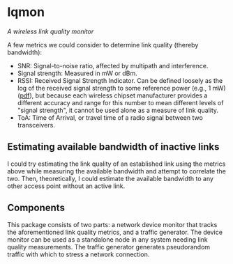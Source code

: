 lqmon
=====
_A wireless link quality monitor_

A few metrics we could consider to determine link quality (thereby bandwidth):

  * SNR: Signal-to-noise ratio, affected by multipath and interference.
  * Signal strength: Measured in mW or dBm.
  * RSSI: Received Signal Strength Indicator. Can be defined loosely as the log
    of the received signal strength to some reference power (e.g., 1 mW)
    ([pdf](http://www.cse.buffalo.edu/srds2009/F2DA/f2da09_RSSI_Parameswaran.pdf)),
    but because each wireless chipset manufacturer provides a different
    accuracy and range for this number to mean different levels of "signal
    strength", it cannot be used alone as a measure of link quality.
  * ToA: Time of Arrival, or travel time of a radio signal between two
    transceivers.

Estimating available bandwidth of inactive links
------------------------------------------------
I could try estimating the link quality of an established link using the
metrics above while measuring the available bandwidth and attempt to correlate
the two. Then, theoretically, I could estimate the available bandwidth to any
other access point without an active link.

Components
----------
This package consists of two parts: a network device monitor that tracks the
aforementioned link quality metrics, and a traffic generator. The device
monitor can be used as a standalone node in any system needing link quality
measurements. The traffic generator generates pseudorandom traffic with which
to stress a network connection.


